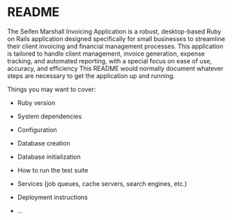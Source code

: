# README

The Seifen Marshall Invoicing Application is a robust, desktop-based Ruby on Rails application designed specifically for small businesses to streamline their client invoicing and financial management processes. This application is tailored to handle client management, invoice generation, expense tracking, and automated reporting, with a special focus on ease of use, accuracy, and efficiency
This README would normally document whatever steps are necessary to get the
application up and running.





Things you may want to cover:

* Ruby version

* System dependencies

* Configuration

* Database creation

* Database initialization

* How to run the test suite

* Services (job queues, cache servers, search engines, etc.)

* Deployment instructions

* ...
